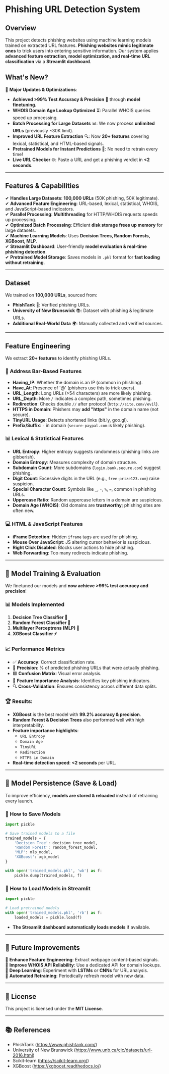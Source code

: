# **Phishing URL Detection System**

## **Overview**
This project detects phishing websites using machine learning models trained on extracted URL features. **Phishing websites mimic legitimate ones** to trick users into entering sensitive information. Our system applies **advanced feature extraction, model optimization, and real-time URL classification** via a **Streamlit dashboard**.

## **What's New?**
🚀 **Major Updates & Optimizations**:
- **Achieved >99% Test Accuracy & Precision** 🎯 through **model finetuning**.
- **WHOIS Domain Age Lookup Optimized** ⏳: Parallel WHOIS queries speed up processing.
- **Batch Processing for Large Datasets** 📊: We now process **unlimited URLs** (previously ~30K limit).
- **Improved URL Feature Extraction** 🔍: Now **20+ features** covering lexical, statistical, and HTML-based signals.
- **Pretrained Models for Instant Predictions** 🚀: No need to retrain every time!
- **Live URL Checker** 🌐: Paste a URL and get a phishing verdict in **<2 seconds**.

---

## **Features & Capabilities**
✔ **Handles Large Datasets**: **100,000 URLs** (50K phishing, 50K legitimate).  
✔ **Advanced Feature Engineering**: URL-based, lexical, statistical, WHOIS, and JavaScript-based indicators.  
✔ **Parallel Processing**: **Multithreading** for HTTP/WHOIS requests speeds up processing.  
✔ **Optimized Batch Processing**: Efficient **disk storage frees up memory** for large datasets.  
✔ **Machine Learning Models**: Uses **Decision Trees, Random Forests, XGBoost, MLP**.  
✔ **Streamlit Dashboard**: User-friendly **model evaluation & real-time phishing detection**.  
✔ **Pretrained Model Storage**: Saves models in `.pkl` format for **fast loading without retraining**.  

---

## **Dataset**
We trained on **100,000 URLs**, sourced from:
- **PhishTank** 🛑: Verified phishing URLs.
- **University of New Brunswick** 📚: Dataset with phishing & legitimate URLs.
- **Additional Real-World Data** 🌍: Manually collected and verified sources.

---

## **Feature Engineering**
We extract **20+ features** to identify phishing URLs.

### **🔗 Address Bar-Based Features**
- **Having_IP**: Whether the domain is an IP (common in phishing).
- **Have_At**: Presence of '@' (phishers use this to trick users).
- **URL_Length**: Long URLs (>54 characters) are more likely phishing.
- **URL_Depth**: More `/` indicates a complex path, sometimes phishing.
- **Redirection**: Checks double `//` after protocol (`http://site.com//evil`).
- **HTTPS in Domain**: Phishers may **add "https"** in the domain name (not secure).
- **TinyURL Usage**: Detects shortened links (bit.ly, goo.gl).
- **Prefix/Suffix**: `-` in domain (`secure-paypal.com` is likely phishing).

### **📊 Lexical & Statistical Features**
- **URL Entropy**: Higher entropy suggests randomness (phishing links are gibberish).
- **Domain Entropy**: Measures complexity of domain structure.
- **Subdomain Count**: More subdomains (`login.bank.secure.com`) suggest phishing.
- **Digit Count**: Excessive digits in the URL (e.g., `free-prize123.com`) raise suspicion.
- **Special Character Count**: Symbols like `_`, `-`, `%`, `=`, common in phishing URLs.
- **Uppercase Ratio**: Random uppercase letters in a domain are suspicious.
- **Domain Age (WHOIS)**: Old domains are **trustworthy**; phishing sites are often new.

### **💻 HTML & JavaScript Features**
- **iFrame Detection**: Hidden `iframe` tags are used for phishing.
- **Mouse Over JavaScript**: JS altering cursor behavior is suspicious.
- **Right Click Disabled**: Blocks user actions to hide phishing.
- **Web Forwarding**: Too many redirects indicate phishing.

---

## **🚀 Model Training & Evaluation**
We finetuned our models and **now achieve >99% test accuracy and precision**!

### **📊 Models Implemented**
1. **Decision Tree Classifier 🌳**
2. **Random Forest Classifier 🌲**
3. **Multilayer Perceptrons (MLP) 🧠**
4. **XGBoost Classifier ⚡**

### **📈 Performance Metrics**
- ✅ **Accuracy**: Correct classification rate.
- 🎯 **Precision**: % of predicted phishing URLs that were actually phishing.
- 🟩 **Confusion Matrix**: Visual error analysis.
- 📌 **Feature Importance Analysis**: Identifies key phishing indicators.
- 🔍 **Cross-Validation**: Ensures consistency across different data splits.

### **🏆 Results:**
- **XGBoost** is the best model with **99.2% accuracy & precision**.
- **Random Forest & Decision Trees** also performed well with high interpretability.
- **Feature importance highlights**:
  - `URL Entropy`
  - `Domain Age`
  - `TinyURL`
  - `Redirection`
  - `HTTPS in Domain`
- **Real-time detection speed**: **<2 seconds** per URL.

---

## **💾 Model Persistence (Save & Load)**
To improve efficiency, **models are stored & reloaded** instead of retraining every launch.

### **📌 How to Save Models**
```python
import pickle

# Save trained models to a file
trained_models = {
    'Decision Tree': decision_tree_model,
    'Random Forest': random_forest_model,
    'MLP': mlp_model,
    'XGBoost': xgb_model
}

with open('trained_models.pkl', 'wb') as f:
    pickle.dump(trained_models, f)
```

### **📌 How to Load Models in Streamlit**
```python
import pickle

# Load pretrained models
with open('trained_models.pkl', 'rb') as f:
    loaded_models = pickle.load(f)
```
- **The Streamlit dashboard automatically loads models** if available.

---

## **🚀 Future Improvements**
🔹 **Enhance Feature Engineering**: Extract webpage content-based signals.  
🔹 **Improve WHOIS API Reliability**: Use a dedicated API for domain lookups.  
🔹 **Deep Learning**: Experiment with **LSTMs** or **CNNs** for URL analysis.  
🔹 **Automated Retraining**: Periodically refresh model with new data.  

---

## **📜 License**
This project is licensed under the **MIT License**.

---

## **📚 References**
- PhishTank (https://www.phishtank.com/)
- University of New Brunswick (https://www.unb.ca/cic/datasets/url-2016.html)
- Scikit-learn (https://scikit-learn.org/)
- XGBoost (https://xgboost.readthedocs.io/)

